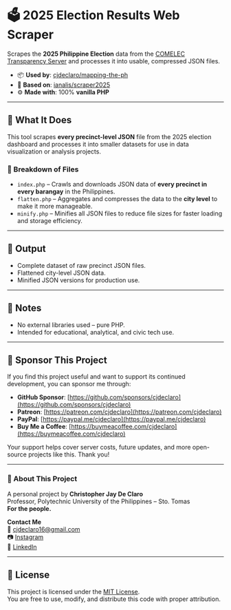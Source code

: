 # 🗳️ 2025 Election Results Web Scraper

Scrapes the **2025 Philippine Election** data from the [COMELEC Transparency Server](https://2025electionresults.comelec.gov.ph/dashboard) and processes it into usable, compressed JSON files.

- 📦 **Used by**: [cjdeclaro/mapping-the-ph](https://github.com/cjdeclaro/mapping-the-ph)  
- 🔗 **Based on**: [ianalis/scraper2025](https://github.com/ianalis/scraper2025)  
- ⚙️ **Made with**: 100% **vanilla PHP**

---

## 🚀 What It Does

This tool scrapes **every precinct-level JSON** file from the 2025 election dashboard and processes it into smaller datasets for use in data visualization or analysis projects.

### 🔧 Breakdown of Files

- `index.php` – Crawls and downloads JSON data of **every precinct in every barangay** in the Philippines.  
- `flatten.php` – Aggregates and compresses the data to the **city level** to make it more manageable.  
- `minify.php` – Minifies all JSON files to reduce file sizes for faster loading and storage efficiency.

---

## 📂 Output

- Complete dataset of raw precinct JSON files.
- Flattened city-level JSON data.
- Minified JSON versions for production use.

---

## 📌 Notes

- No external libraries used – pure PHP.
- Intended for educational, analytical, and civic tech use.

---

## 💖 Sponsor This Project

If you find this project useful and want to support its continued development, you can sponsor me through:

- **GitHub Sponsor**: [https://github.com/sponsors/cjdeclaro](https://github.com/sponsors/cjdeclaro)
- **Patreon**: [https://patreon.com/cjdeclaro](https://patreon.com/cjdeclaro)
- **PayPal**: [https://paypal.me/cjdeclaro](https://paypal.me/cjdeclaro)
- **Buy Me a Coffee**: [https://buymeacoffee.com/cjdeclaro](https://buymeacoffee.com/cjdeclaro)

Your support helps cover server costs, future updates, and more open-source projects like this. Thank you!

---


### 📌 About This Project

A personal project by **Christopher Jay De Claro**  
Professor, Polytechnic University of the Philippines – Sto. Tomas  
**For the people.**

**Contact Me**  
📧 cjdeclaro16@gmail.com  
📷 [Instagram](https://instagram.com/cjdeclaro)  
🔗 [LinkedIn](https://linkedin.com/in/cjdeclaro)

---

## 📝 License

This project is licensed under the [MIT License](LICENSE).  
You are free to use, modify, and distribute this code with proper attribution.
